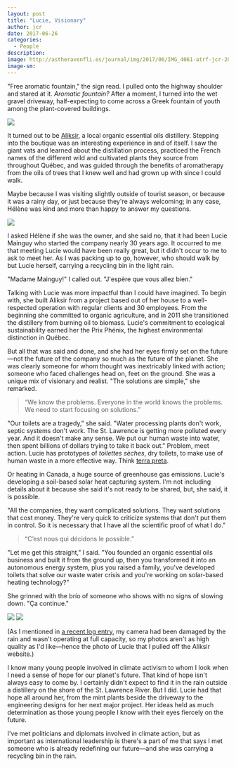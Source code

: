 ```yaml
---
layout: post
title: "Lucie, Visionary"
author: jcr
date: 2017-06-26
categories:
  - People
description: 
image: http://astheravenfli.es/journal/img/2017/06/IMG_4061-atrf-jcr-2000-web.jpg
image-sm:
--- 
```


"Free aromatic fountain," the sign read. I pulled onto the highway shoulder and stared at it. <i>Aromatic fountain?</i> After a moment, I turned into the wet gravel driveway, half-expecting to come across a Greek fountain of youth among the plant-covered buildings.

<img src="http://astheravenfli.es/journal/img/2017/06/IMG_4075-atrf-jcr-2000-web.jpg">

It turned out to be <a href="https://aliksir.com/en/" target="blank">Aliksir</a>, a local organic essential oils distillery. Stepping into the boutique was an interesting experience in and of itself. I saw the giant vats and learned about the distillation process, practiced the French names of the different wild and cultivated plants they source from throughout Québec, and was guided through the benefits of aromatherapy from the oils of trees that I knew well and had grown up with since I could walk.

Maybe because I was visiting slightly outside of tourist season, or because it was a rainy day, or just because they're always welcoming; in any case, Hélène was kind and more than happy to answer my questions.

<img src="http://astheravenfli.es/journal/img/2017/06/IMG_4058-atrf-jcr-2000-web.jpg">

I asked Hélène if she was the owner, and she said no, that it had been Lucie Mainguy who started the company nearly 30 years ago. It occurred to me that meeting Lucie would have been really great, but it didn't occur to me to ask to meet her. As I was packing up to go, however, who should walk by but Lucie herself, carrying a recycling bin in the light rain.

"Madame Mainguy!" I called out. "J'espère que vous allez bien."

Talking with Lucie was more impactful than I could have imagined. To begin with, she built Aliksir from a project based out of her house to a well-respected operation with regular clients and 30 employees. From the beginning she committed to organic agriculture, and in 2011 she transitioned the distillery from burning oil to biomass. Lucie's commitment to ecological sustainability earned her the Prix Phénix, the highest environmental distinction in Québec.

But all that was said and done, and she had her eyes firmly set on the future—not the future of the company so much as the future of the planet. She was clearly someone for whom thought was inextricably linked with action; someone who faced challenges head on, feet on the ground. She was a unique mix of visionary and realist. "The solutions are simple," she remarked.

<blockquote>&ldquo;We know the problems. Everyone in the world knows the problems. We need to start focusing on solutions.&rdquo;</blockquote>

"Our toilets are a tragedy," she said. "Water processing plants don't work, septic systems don't work. The St. Lawrence is getting more polluted every year. And it doesn't make any sense. We put our human waste into water, then spent billions of dollars trying to take it back out." Problem, meet action. Lucie has prototypes of <i>toilettes sèches</i>, dry toilets, to make use of human waste in a more effective way. Think <a href="https://en.wikipedia.org/wiki/Terra_preta">terra preta</a>.

Or heating in Canada, a huge source of greenhouse gas emissions. Lucie's developing a soil-based solar heat capturing system. I'm not including details about it because she said it's not ready to be shared, but, she said, it is possible.

"All the companies, they want complicated solutions. They want solutions that cost money. They're very quick to criticize systems that don't put them in control. So it is necessary that I have all the scientific proof of what I do."

<blockquote>&ldquo;C&rsquo;est nous qui décidons le possible.&rdquo;</blockquote>

"Let me get this straight," I said. "You founded an organic essential oils business and built it from the ground up, then you transformed it into an autonomous energy system, plus you raised a family, you've developed toilets that solve our waste water crisis and you're working on solar-based heating technology?"

She grinned with the brío of someone who shows with no signs of slowing down. "Ça continue."

<img src="http://astheravenfli.es/journal/img/2017/06/IMG_4067-atrf-jcr-2000-web.jpg">

<img src="http://astheravenfli.es/journal/img/2017/06/lucie-atrf-jcr-2000-web.jpg">

(As I mentioned in <a href="http://astheravenfli.es/journal/2017/06/24/day-055/">a recent log entry</a>, my camera had been damaged by the rain and wasn't operating at full capacity, so my photos aren't as high quality as I'd like—hence the photo of Lucie that I pulled off the Aliksir website.)

I know many young people involved in climate activism to whom I look when I need a sense of hope for our planet's future. That kind of hope isn't always easy to come by. I certainly didn't expect to find it in the rain outside a distillery on the shore of the St. Lawrence River. But I did. Lucie had that hope all around her, from the mint plants beside the driveway to the engineering designs for her next major project. Her ideas held as much determination as those young people I know with their eyes fiercely on the future. 

I've met politicians and diplomats involved in climate action, but as important as international leadership is there's a part of me that says I met someone who is already redefining our future—and she was carrying a recycling bin in the rain.
